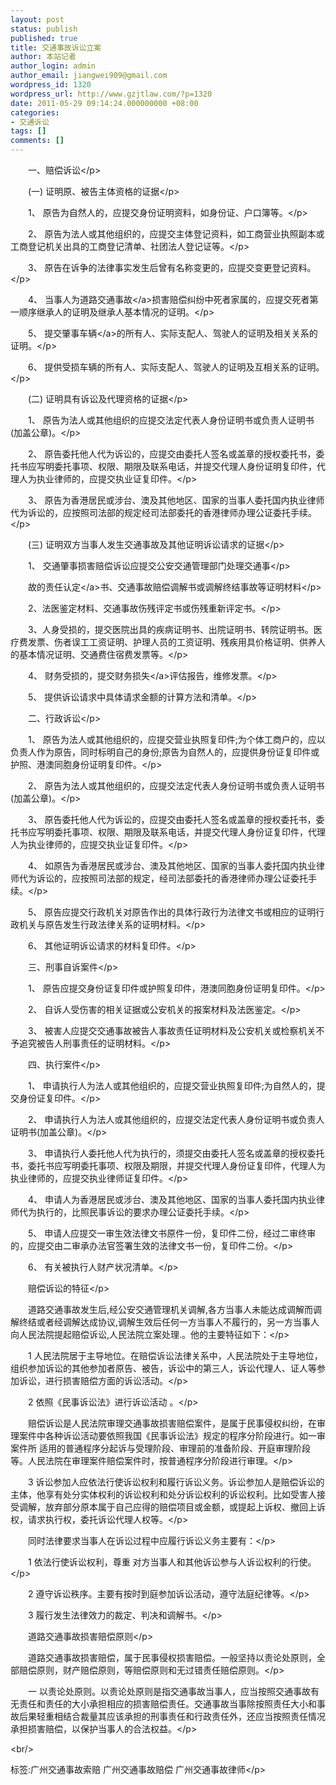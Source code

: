 ```yaml
---
layout: post
status: publish
published: true
title: 交通事故诉讼立案
author: 本站记者
author_login: admin
author_email: jiangwei909@gmail.com
wordpress_id: 1320
wordpress_url: http://www.gzjtlaw.com/?p=1320
date: 2011-05-29 09:14:24.000000000 +08:00
categories:
- 交通诉讼
tags: []
comments: []
---
```

<p><p>　　一、赔偿诉讼<&#47;p><p>　　(一) 证明原、被告主体资格的证据<&#47;p><p>　　1、 原告为自然人的，应提交身份证明资料，如身份证、户口簿等。<&#47;p><p>　　2、 原告为法人或其他组织的，应提交主体登记资料，如工商营业执照副本或工商登记机关出具的工商登记清单、社团法人登记证等。<&#47;p><p>　　3、 原告在诉争的法律事实发生后曾有名称变更的，应提交变更登记资料。<&#47;p><p>　　4、 当事人为道路<a>交通事故<&#47;a>损害赔偿纠纷中死者家属的，应提交死者第一顺序继承人的证明及继承人基本情况的证明。<&#47;p><p>　　5、 提交肇事<a>车辆<&#47;a>的所有人、实际支配人、驾驶人的证明及相关关系的证明。<&#47;p><p>　　6、 提供受损车辆的所有人、实际支配人、驾驶人的证明及互相关系的证明。<&#47;p><p>　　(二) 证明具有诉讼及代理资格的证据<&#47;p><p>　　1、 原告为法人或其他组织的应提交法定代表人身份证明书或负责人证明书(加盖公章)。<&#47;p><p>　　2、 原告委托他人代为诉讼的，应提交由委托人签名或盖章的授权委托书，委托书应写明委托事项、权限、期限及联系电话，并提交代理人身份证明复印件，代理人为执业律师的，应提交执业证复印件。<&#47;p><p>　　3、 原告为香港居民或涉台、澳及其他地区、国家的当事人委托国内执业律师代为诉讼的，应按照司法部的规定经司法部委托的香港律师办理公证委托手续。<&#47;p><p>　　(三) 证明双方当事人发生交通事故及其他证明诉讼请求的证据<&#47;p><p>　　1、 交通肇事损害赔偿诉讼应提交公安交通管理部门处理交通事<&#47;p><p>　　故的<a>责任认定<&#47;a>书、交通事故赔偿调解书或调解终结事故等证明材料<&#47;p><p>　　2、法医鉴定材料、交通事故伤残评定书或伤残重新评定书。<&#47;p><p>　　3、人身受损的，提交医院出具的疾病证明书、出院证明书、转院证明书。医疗费发票、伤者误工工资证明、护理人员的工资证明、残疾用具价格证明、供养人的基本情况证明、交通费住宿费发票等。<&#47;p><p>　　4、 财务受损的，提交财务<a>损失<&#47;a>评估报告，维修发票。<&#47;p><p>　　5、 提供诉讼请求中具体请求金额的计算方法和清单。<&#47;p><p>　　二、行政诉讼<&#47;p><p>　　1、 原告为法人或其他组织的，应提交营业执照复印件;为个体工商户的，应以负责人作为原告，同时标明自己的身份;原告为自然人的，应提供身份证复印件或护照、港澳同胞身份证明复印件。<&#47;p><p>　　2、 原告为法人或其他组织的，应提交法定代表人身份证明书或负责人证明书(加盖公章)。<&#47;p><p>　　3、 原告委托他人代为诉讼的，应提交由委托人签名或盖章的授权委托书，委托书应写明委托事项、权限、期限及联系电话，并提交代理人身份证复印件，代理人为执业律师的，应提交执业证复印件。<&#47;p><p>　　4、 如原告为香港居民或涉台、澳及其他地区、国家的当事人委托国内执业律师代为诉讼的，应按照司法部的规定，经司法部委托的香港律师办理公证委托手续。<&#47;p><p>　　5、 原告应提交行政机关对原告作出的具体行政行为法律文书或相应的证明行政机关与原告发生行政法律关系的证明材料。<&#47;p><p>　　6、 其他证明诉讼请求的材料复印件。<&#47;p><p>　　三、刑事自诉案件<&#47;p><p>　　1、 原告应提交身份证复印件或护照复印件，港澳同胞身份证明复印件。<&#47;p><p>　　2、 自诉人受伤害的相关证据或公安机关的报案材料及法医鉴定。<&#47;p><p>　　3、 被害人应提交交通事故被告人事故责任证明材料及公安机关或检察机关不予追究被告人刑事责任的证明材料。<&#47;p><p>　　四、执行案件<&#47;p><p>　　1、 申请执行人为法人或其他组织的，应提交营业执照复印件;为自然人的，提交身份证复印件。<&#47;p><p>　　2、 申请执行人为法人或其他组织的，应提交法定代表人身份证明书或负责人证明书(加盖公章)。<&#47;p><p>　　3、 申请执行人委托他人代为执行的，须提交由委托人签名或盖章的授权委托书，委托书应写明委托事项、权限及期限，并提交代理人身份证复印件，代理人为执业律师的，应提交执业律师证复印件。<&#47;p><p>　　4、 申请人为香港居民或涉台、澳及其他地区、国家的当事人委托国内执业律师代为执行的，比照民事诉讼的要求办理公证委托手续。<&#47;p><p>　　5、 申请人应提交一审生效法律文书原件一份，复印件二份，经过二审终审的，应提交由二审承办法官签署生效的法律文书一份，复印件二份。<&#47;p><p>　　6、 有关被执行人财产状况清单。<&#47;p><p>　　赔偿诉讼的特征<&#47;p><p>　　道路交通事故发生后,经公安交通管理机关调解,各方当事人未能达成调解而调解终结或者经调解达成协议,调解生效后任何一方当事人不履行的，另一方当事人向人民法院提起赔偿诉讼,人民法院立案处理.。他的主要特征如下：<&#47;p><p>　　1 人民法院居于主导地位。在赔偿诉讼法律关系中，人民法院处于主导地位，组织参加诉讼的其他参加者原告、被告，诉讼中的第三人，诉讼代理人、证人等参加诉讼，进行损害赔偿方面的诉讼活动。<&#47;p><p>　　2 依照《民事诉讼法》进行诉讼活动 。<&#47;p><p>　　赔偿诉讼是人民法院审理交通事故损害赔偿案件，是属于民事侵权纠纷，在审理案件中各种诉讼活动要依照我国《民事诉讼法》规定的程序分阶段进行。如一审案件所 适用的普通程序分起诉与受理阶段、审理前的准备阶段、开庭审理阶段等。人民法院在审理案件赔偿案件时，按普通程序分阶段进行审理。<&#47;p><p>　　3 诉讼参加人应依法行使诉讼权利和履行诉讼义务。诉讼参加人是赔偿诉讼的主体，他享有处分实体权利的诉讼权利和处分诉讼权利的诉讼权利。比如受害人接受调解，放弃部分原本属于自己应得的赔偿项目或金额，或提起上诉权、撤回上诉权，请求执行权，委托诉讼代理人权等。<&#47;p><p>　　同时法律要求当事人在诉讼过程中应履行诉讼义务主要有：<&#47;p><p>　　1 依法行使诉讼权利，尊重 对方当事人和其他诉讼参与人诉讼权利的行使。<&#47;p><p>　　2 遵守诉讼秩序。主要有按时到庭参加诉讼活动，遵守法庭纪律等。<&#47;p><p>　　3 履行发生法律效力的裁定、判决和调解书。<&#47;p><p>　　道路交通事故损害赔偿原则<&#47;p><p>　　道路交通事故损害赔偿，属于民事侵权损害赔偿。一般坚持以责论处原则，全部赔偿原则，财产赔偿原则，等赔偿原则和无过错责任赔偿原则。<&#47;p><p>　　一 以责论处原则。以责论处原则是指交通事故当事人，应当按照交通事故有无责任和责任的大小承担相应的损害赔偿责任。交通事故当事除按照责任大小和事故后果轻重相结合裁量其应该承担的刑事责任和行政责任外，还应当按照责任情况承担损害赔偿，以保护当事人的合法权益。<&#47;p><br&#47;><p>标签:广州交通事故索赔 广州交通事故赔偿 广州交通事故律师<&#47;p>
